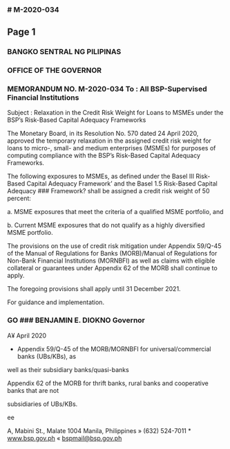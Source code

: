 ### # M-2020-034

## Page 1

### BANGKO SENTRAL NG PILIPINAS

### OFFICE OF THE GOVERNOR

### MEMORANDUM NO. M-2020-034 To : All BSP-Supervised Financial Institutions

Subject : Relaxation in the Credit Risk Weight for Loans to MSMEs under the BSP’s Risk-Based Capital Adequacy Frameworks

The Monetary Board, in its Resolution No. 570 dated 24 April 2020, approved the temporary relaxation in the assigned credit risk weight for loans to micro-, small- and medium enterprises (MSMEs) for purposes of computing compliance with the BSP’s Risk-Based Capital Adequacy Frameworks.

The following exposures to MSMEs, as defined under the Basel III Risk-Based Capital Adequacy Framework’ and the Basel 1.5 Risk-Based Capital Adequacy ### Framework? shall be assigned a credit risk weight of 50 percent:

a. MSME exposures that meet the criteria of a qualified MSME portfolio, and

b. Current MSME exposures that do not qualify as a highly diversified MSME portfolio.

The provisions on the use of credit risk mitigation under Appendix 59/Q-45 of the Manual of Regulations for Banks (MORB)/Manual of Regulations for Non-Bank Financial Institutions (MORNBFI) as well as claims with eligible collateral or guarantees under Appendix 62 of the MORB shall continue to apply.

The foregoing provisions shall apply until 31 December 2021.

For guidance and implementation.

### GO ### BENJAMIN E. DIOKNO Governor

A¥ April 2020

* Appendix 59/Q-45 of the MORB/MORNBFI for universal/commercial banks (UBs/KBs), as

well as their subsidiary banks/quasi-banks

Appendix 62 of the MORB for thrift banks, rural banks and cooperative banks that are not

subsidiaries of UBs/KBs.

ee

A, Mabini St., Malate 1004 Manila, Philippines » (632) 524-7011 * www.bsp.gov.ph « bspmail@bsp.gov.ph 